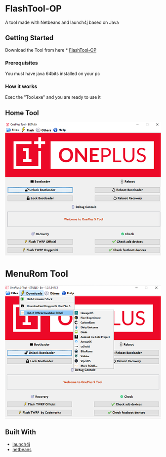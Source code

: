# FlashTool-OP

A tool made with Netbeans and launch4j based on Java

## Getting Started

Download the Tool from here * [FlashTool-OP](https://github.com/Franco28/FlashTool-OP/releases) 

### Prerequisites

You must have java 64bits installed on your pc

### How it works

Exec the "Tool.exe" and you are ready to use it

## Home Tool

![Tool](https://raw.githubusercontent.com/Franco28/FlashTool-OP/master/Tool.png "Tool")

# MenuRom Tool

![Tool](https://raw.githubusercontent.com/Franco28/FlashTool-OP/master/Tool2.png "ToolMenuRoms")

## Built With

* [launch4j](http://launch4j.sourceforge.net/)
* [netbeans](https://netbeans.org)
